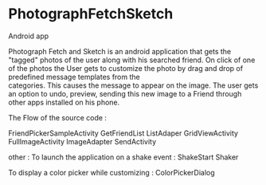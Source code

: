 PhotographFetchSketch
=====================

Android app

Photograph Fetch and Sketch is an android application that gets the "tagged" photos of the user along with his searched friend.
On click of one of the photos the User gets to customize the photo by drag and drop of predefined message templates from the   
categories. This causes the message to appear on the image. The user gets an option to undo, preview, sending this new image 
to a Friend through other apps installed on his phone.

The Flow of the source code : 

FriendPickerSampleActivity
GetFriendList 
ListAdaper
GridViewActivity
FullImageActivity
ImageAdapter
SendActivity

other : 
To launch the application on a shake event :
ShakeStart
Shaker

To display a color picker while customizing :
ColorPickerDialog




